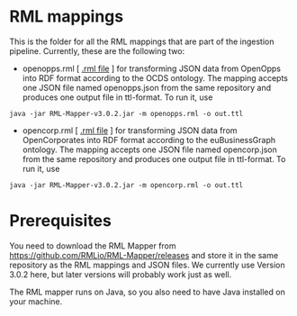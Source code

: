 # RML mappings
This is the folder for all the RML mappings that are part of the ingestion pipeline. Currently, these are the following two:

* openopps.rml [ [.rml file](https://github.com/TBFY/knowledge-graph/rml-mappings/openopps.rml) ] for transforming JSON data from OpenOpps into RDF format according to the OCDS ontology.
The mapping accepts one JSON file named openopps.json from the same repository and produces one output file in ttl-format. To run it, use 
```
java -jar RML-Mapper-v3.0.2.jar -m openopps.rml -o out.ttl
```
*  opencorp.rml [ [.rml file](https://github.com/TBFY/knowledge-graph/rml-mappings/opencorp.rml) ] for transforming JSON data from OpenCorporates into RDF format according to the euBusinessGraph ontology.
The mapping accepts one JSON file named opencorp.json from the same repository and produces one output file in ttl-format. To run it, use 
```
java -jar RML-Mapper-v3.0.2.jar -m opencorp.rml -o out.ttl
```

# Prerequisites

You need to download the RML Mapper from https://github.com/RMLio/RML-Mapper/releases and store it in the same repository as the RML mappings and JSON files. We currently use Version 3.0.2 here, but later versions will probably work just as well. 

The RML mapper runs on Java, so you also need to have Java installed on your machine.
